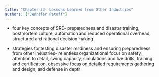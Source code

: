 ```yaml
---
title: "Chapter 33- Lessons Learned from Other Industries"
authors: ["Jennifer Petoff"]
---
```


* four key concepts of SRE- preparedness and disaster training, postmortem culture, automation and reduced operational overhead, structured and rational decision making

* strategies for testing disaster readiness and ensuring preparedness from other industries- relentless organizational focus on safety, attention to detail, swing capacity, simulations and live drills, training and certification, obsessive focus on detailed requirements gathering and design, and defense in depth

